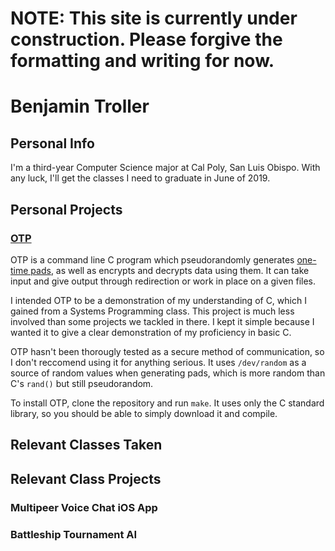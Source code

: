 # NOTE: This site is currently under construction. Please forgive the formatting and writing for now.

# Benjamin Troller

## Personal Info

I'm a third-year Computer Science major at Cal Poly, San Luis Obispo. With any luck, I'll get the classes I need to graduate in June of 2019.

## Personal Projects

### [OTP](https://github.com/btroller/One-Time-Pad)

OTP is a command line C program which pseudorandomly generates [one-time pads](https://en.wikipedia.org/wiki/One-time_pad), as well as encrypts and decrypts data using them. It can take input and give output through redirection or work in place on a given files. 

I intended OTP to be a demonstration of my understanding of C, which I gained from a Systems Programming class. This project is much less involved than some projects we tackled in there. I kept it simple because I wanted it to give a clear demonstration of my proficiency in basic C.

OTP hasn't been thorougly tested as a secure method of communication, so I don't reccomend using it for anything serious. It uses `/dev/random` as a source of random values when generating pads, which is more random than C's `rand()` but still pseudorandom.

To install OTP, clone the repository and run `make`. It uses only the C standard library, so you should be able to simply download it and compile.

## Relevant Classes Taken

## Relevant Class Projects

### Multipeer Voice Chat iOS App

### Battleship Tournament AI
